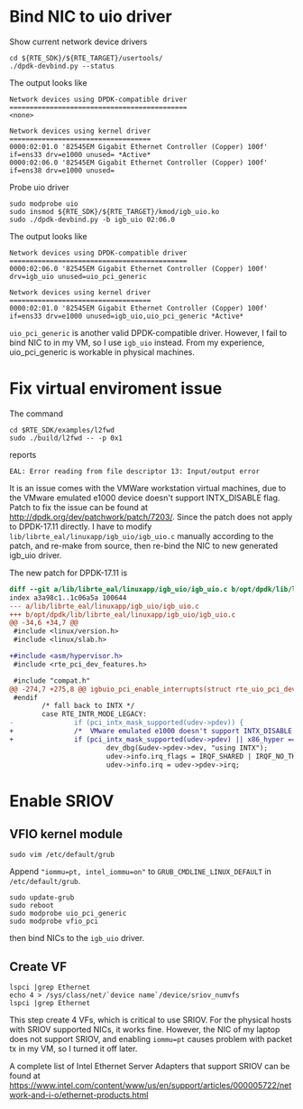 # Bind NIC to uio driver
Show current network device drivers
```shell
cd ${RTE_SDK}/${RTE_TARGET}/usertools/
./dpdk-devbind.py --status
```
The output looks like
````
Network devices using DPDK-compatible driver
============================================
<none>

Network devices using kernel driver
===================================
0000:02:01.0 '82545EM Gigabit Ethernet Controller (Copper) 100f' if=ens33 drv=e1000 unused= *Active*
0000:02:06.0 '82545EM Gigabit Ethernet Controller (Copper) 100f' if=ens38 drv=e1000 unused=
````
Probe uio driver

    sudo modprobe uio
    sudo insmod ${RTE_SDK}/${RTE_TARGET}/kmod/igb_uio.ko
    sudo ./dpdk-devbind.py -b igb_uio 02:06.0
The output looks like
````
Network devices using DPDK-compatible driver
============================================
0000:02:06.0 '82545EM Gigabit Ethernet Controller (Copper) 100f' drv=igb_uio unused=uio_pci_generic

Network devices using kernel driver
===================================
0000:02:01.0 '82545EM Gigabit Ethernet Controller (Copper) 100f' if=ens33 drv=e1000 unused=igb_uio,uio_pci_generic *Active*
````

`uio_pci_generic` is another valid DPDK-compatible driver. However, I fail to bind NIC to in my VM, so I use `igb_uio` instead. From my experience, uio_pci_generic is workable in physical machines.

# Fix virtual enviroment issue

The command
```shell
cd $RTE_SDK/examples/l2fwd
sudo ./build/l2fwd -- -p 0x1
```
reports

    EAL: Error reading from file descriptor 13: Input/output error
It is an issue comes with the VMWare workstation virtual machines, due to the VMware emulated e1000 device doesn't support INTX_DISABLE flag.
Patch to fix the issue can be found at http://dpdk.org/dev/patchwork/patch/7203/.
Since the patch does not apply to DPDK-17.11 directly.
I have to modify `lib/librte_eal/linuxapp/igb_uio/igb_uio.c` manually according to the patch, and re-make from source, then re-bind the NIC to new generated igb_uio driver.

The new patch for DPDK-17.11 is
```diff
diff --git a/lib/librte_eal/linuxapp/igb_uio/igb_uio.c b/opt/dpdk/lib/librte_eal/linuxapp/igb_uio/igb_uio.c
index a3a98c1..1c06a5a 100644
--- a/lib/librte_eal/linuxapp/igb_uio/igb_uio.c
+++ b/opt/dpdk/lib/librte_eal/linuxapp/igb_uio/igb_uio.c
@@ -34,6 +34,7 @@
 #include <linux/version.h>
 #include <linux/slab.h>

+#include <asm/hypervisor.h>
 #include <rte_pci_dev_features.h>

 #include "compat.h"
@@ -274,7 +275,8 @@ igbuio_pci_enable_interrupts(struct rte_uio_pci_dev *udev)
 #endif
        /* fall back to INTX */
        case RTE_INTR_MODE_LEGACY:
-               if (pci_intx_mask_supported(udev->pdev)) {
+               /*  VMware emulated e1000 doesn't support INTX_DISABLE flag */
+               if (pci_intx_mask_supported(udev->pdev) || x86_hyper == &x86_hyper_vmware) {
                        dev_dbg(&udev->pdev->dev, "using INTX");
                        udev->info.irq_flags = IRQF_SHARED | IRQF_NO_THREAD;
                        udev->info.irq = udev->pdev->irq;
```
# Enable SRIOV
## VFIO kernel module
```shell
sudo vim /etc/default/grub
```
Append `"iommu=pt, intel_iommu=on"` to `GRUB_CMDLINE_LINUX_DEFAULT` in `/etc/default/grub`.
```shell
sudo update-grub
sudo reboot
sudo modprobe uio_pci_generic
sudo modprobe vfio_pci
```
then bind NICs to the `igb_uio` driver.
## Create VF
```shell
lspci |grep Ethernet
echo 4 > /sys/class/net/`device name`/device/sriov_numvfs
lspci |grep Ethernet
```
This step create 4 VFs, which is critical to use SRIOV.
For the physical hosts with SRIOV supported NICs, it works fine.
However, the NIC of my laptop does not support SRIOV, and enabling `iommu=pt` causes problem with packet tx in my VM, so I turned it off later.

A complete list of Intel Ethernet Server Adapters that support SRIOV can be found at
https://www.intel.com/content/www/us/en/support/articles/000005722/network-and-i-o/ethernet-products.html

